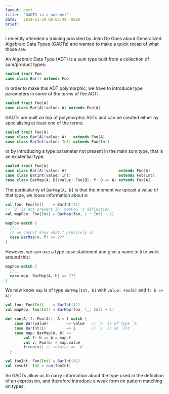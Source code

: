 ```yaml
---
layout: post
title:  "GADTS in a nutshel"
date:   2019-11-30 08:02:48 -0500
brief: 
---
```


I recently attended a training provided by John De Goes about Generalized Algebraic Data Types (GADTs) and wanted to make a quick recap of what those are.

An Algebraic Data Type (ADT) is a sum type built from a collection of sum/product types:
```scala
sealed trait Foo
case class Bar() extends Foo
```

In order to make this ADT polymorphic, we have to introduce type parameters in some of the terms of the ADT:
```scala
sealed trait Foo[A]
case class Bar[A](value: A) extends Foo[A]
```

GADTs are built on top of polymorphic ADTs and can be created either by specializing at least one of the terms:
```scala
sealed trait Foo[A]
case class Bar[A](value: A)   extends Foo[A]
case class BarInt(value: Int) extends Foo[Int]
```
or by introducing a type parameter not present in the main sum type, that is an existential type:
```scala
sealed trait Foo[A]
case class Bar[A](value: A)                       extends Foo[A]
case class BarInt(value: Int)                     extends Foo[Int]
case class BarMap[A, B](value: Foo[B], f: B => A) extends Foo[A]
```

The particularity of `BarMap[A, B]` is that the moment we upcast a value of that type, we loose information about `B`:
```scala
val foo: Foo[Int]    = BarInt(42)
// `B` is not present in `mapFoo`'s definition
val mapFoo: Foo[Int] = BarMap(foo, (_: Int) + 1)

mapFoo match {
  //...
  // we cannot know what f precisely is
  case BarMap(v, f) => ???
}
```

However, we can use a type case statement and give a name to `B` to work around this:
```scala
mapFoo match {
  //...
  case map: BarMap[A, b] => ???
}
```

We now know `map` is of type `BarMap[Int, b]` with `value: Foo[b]` and `f: b => A)`:
```scala
val foo: Foo[Int]    = BarInt(42)
val mapFoo: Foo[Int] = BarMap(foo, (_: Int) + 1)

def run[A](f: Foo[A]): A = f match {
    case Bar(value)        => value   // `a` is of type `A`
    case BarInt(i)         => i       // `i` is an `Int`
    case map: BarMap[A, b] => 
        val f: b => A = map.f
        val v: Foo[b] = map.value
        f(run(v)) // returns an `A`
  }

val fooInt: Foo[Int] = BarInt(42)
val result: Int = run(fooInt)
```
So GADTs allow us to carry information about the type used in the definition of an expression, and therefore introduce a weak form on pattern matching on types.
